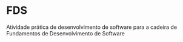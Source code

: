 # FDS
Atividade prática de desenvolvimento de software para a cadeira de Fundamentos de Desenvolvimento de Software
